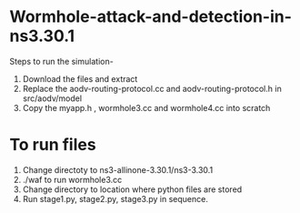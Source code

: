 # Wormhole-attack-and-detection-in-ns3.30.1
Steps to run the simulation-
1. Download the files and extract 
2. Replace the aodv-routing-protocol.cc and aodv-routing-protocol.h in src/aodv/model
3. Copy the myapp.h , wormhole3.cc and wormhole4.cc into scratch
# To run files
1. Change directoty to ns3-allinone-3.30.1/ns3-3.30.1
2. ./waf to run wormhole3.cc
4. Change directory to location where python files are stored
5. Run stage1.py, stage2.py, stage3.py in sequence.

